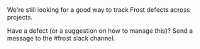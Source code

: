 <div style="padding: 20px;">

We're still looking for a good way to track Frost defects across
projects.

Have a defect (or a suggestion on how to manage this)? Send a message to
the \#frost slack channel.

</div>
